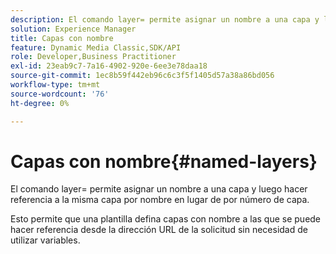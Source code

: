 ```yaml
---
description: El comando layer= permite asignar un nombre a una capa y luego hacer referencia a la misma capa por nombre en lugar de por número de capa.
solution: Experience Manager
title: Capas con nombre
feature: Dynamic Media Classic,SDK/API
role: Developer,Business Practitioner
exl-id: 23eab9c7-7a16-4902-920e-6ee3e78daa18
source-git-commit: 1ec8b59f442eb96c6c3f5f1405d57a38a86bd056
workflow-type: tm+mt
source-wordcount: '76'
ht-degree: 0%

---
```


# Capas con nombre{#named-layers}

El comando layer= permite asignar un nombre a una capa y luego hacer referencia a la misma capa por nombre en lugar de por número de capa.

Esto permite que una plantilla defina capas con nombre a las que se puede hacer referencia desde la dirección URL de la solicitud sin necesidad de utilizar variables.

